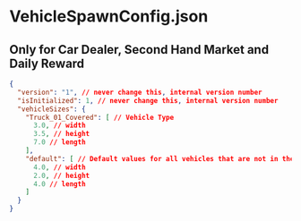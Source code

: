 # VehicleSpawnConfig.json

## Only for Car Dealer, Second Hand Market and Daily Reward

````json lines
{
  "version": "1", // never change this, internal version number
  "isInitialized": 1, // never change this, internal version number
  "vehicleSizes": {
    "Truck_01_Covered": [ // Vehicle Type
      3.0, // width
      3.5, // height
      7.0 // length
    ],
    "default": [ // Default values for all vehicles that are not in the list
      4.0, // width
      2.0, // height
      4.0 // length
    ]
  }
}
````